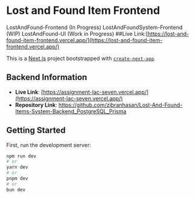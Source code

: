 # Lost and Found Item Frontend
LostAndFound-Frontend (In Progress)
LostAndFoundSystem-Frontend (WIP)
LostAndFound-UI (Work in Progress)
##Live Link:[https://lost-and-found-item-frontend.vercel.app/](https://lost-and-found-item-frontend.vercel.app/)

This is a [Next.js](https://nextjs.org/) project bootstrapped with [`create-next-app`](https://github.com/vercel/next.js/tree/canary/packages/create-next-app).


## Backend Information

- **Live Link**: [https://assignment-lac-seven.vercel.app/](https://assignment-lac-seven.vercel.app/)
- **Repository Link**: https://github.com/zibranhasan/Lost-And-Found-Items-System-Backend_PostgreSQL_Prisma

## Getting Started

First, run the development server:

```bash
npm run dev
# or
yarn dev
# or
pnpm dev
# or
bun dev
